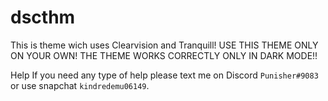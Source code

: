 # dscthm
This is theme wich uses Clearvision and Tranquill! USE THIS THEME ONLY ON YOUR OWN! THE THEME WORKS CORRECTLY ONLY IN DARK MODE!!

Help
If you need any type of help please text me on Discord `Punisher#9083` or use snapchat `kindredemu06149`.
